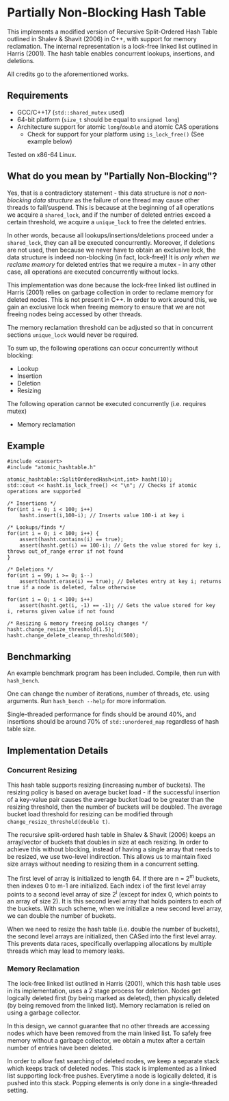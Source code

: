# Partially Non-Blocking Hash Table

This implements a modified version of Recursive Split-Ordered Hash Table outlined in Shalev & Shavit (2006) in C++, with support for memory reclamation. The internal representation is a lock-free linked list outlined in Harris (2001). The hash table enables concurrent lookups, insertions, and deletions.

All credits go to the aforementioned works.

## Requirements
* GCC/C++17 (`std::shared_mutex` used)
* 64-bit platform (`size_t` should be equal to `unsigned long`)
* Architecture support for atomic `long`/`double` and atomic CAS operations
    * Check for support for your platform using `is_lock_free()` (See example below)

Tested on x86-64 Linux.

## What do you mean by "Partially Non-Blocking"?

Yes, that is a contradictory statement - this data structure is *not a non-blocking data structure* as the failure of one thread may cause other threads to fail/suspend. This is because at the beginning of all operations we acquire a `shared_lock`, and if the number of deleted entries exceed a certain threshold, we acquire a `unique_lock` to free the deleted entries.

In other words, because all lookups/insertions/deletions proceed under a `shared_lock`, they can all be executed concurrently. Moreover, if deletions are not used, then because we never have to obtain an exclusive lock, the data structure is indeed non-blocking (in fact, lock-free)! It is *only when we reclame memory* for deleted entries that we require a mutex - in any other case, all operations are executed concurrently without locks.

This implementation was done because the lock-free linked list outlined in Harris (2001) relies on garbage collection in order to reclame memory for deleted nodes. This is not present in C++. In order to work around this, we gain an exclusive lock when freeing memory to ensure that we are not freeing nodes being accessed by other threads.

The memory reclamation threshold can be adjusted so that in concurrent sections `unique_lock` would never be required.

To sum up, the following operations can occur concurrently without blocking:

* Lookup
* Insertion
* Deletion
* Resizing

The following operation cannot be executed concurrently (i.e. requires mutex)

* Memory reclamation

## Example

    #include <cassert>
    #include "atomic_hashtable.h"

    atomic_hashtable::SplitOrderedHash<int,int> hasht(10);
    std::cout << hasht.is_lock_free() << "\n"; // Checks if atomic operations are supported

    /* Insertions */
    for(int i = 0; i < 100; i++)
        hasht.insert(i,100-i); // Inserts value 100-i at key i

    /* Lookups/finds */
    for(int i = 0; i < 100; i++) {
        assert(hasht.contains(i) == true);
        assert(hasht.get(i) == 100-i); // Gets the value stored for key i, throws out_of_range error if not found
    }

    /* Deletions */
    for(int i = 99; i >= 0; i--)
        assert(hasht.erase(i) == true); // Deletes entry at key i; returns true if a node is deleted, false otherwise

    for(int i = 0; i < 100; i++)
        assert(hasht.get(i, -1) == -1); // Gets the value stored for key i, returns given value if not found
    
    /* Resizing & memory freeing policy changes */
    hasht.change_resize_threshold(1.5);
    hasht.change_delete_cleanup_threshold(500);



## Benchmarking
An example benchmark program has been included. Compile, then run with `hash_bench`.

One can change the number of iterations, number of threads, etc. using arguments. Run `hash_bench --help` for more information.

Single-threaded performance for finds should be around 40%, and insertions should be around 70% of `std::unordered_map` regardless of hash table size.

## Implementation Details

### Concurrent Resizing
This hash table supports resizing (increasing number of buckets). The resizing policy is based on average bucket load - if the successful insertion of a key-value pair causes the average bucket load to be greater than the resizing threshold, then the number of buckets will be doubled. The average bucket load threshold for resizing can be modified through `change_resize_threshold(double t)`.

The recursive split-ordered hash table in Shalev & Shavit (2006) keeps an array/vector of buckets that doubles in size at each resizing. In order to achieve this without blocking, instead of having a single array that needs to be resized, we use two-level indirection. This allows us to maintain fixed size arrays without needing to resizing them in a concurrent setting.

The first level of array is initialized to length 64. If there are n = 2<sup>m</sup> buckets, then indexes 0 to m-1 are initialized. Each index i of the first level array points to a second level array of size 2<sup>i</sup> (except for index 0, which points to an array of size 2). It is this second level array that holds pointers to each of the buckets. With such scheme, when we initialize a new second level array, we can double the number of buckets.

When we need to resize the hash table (i.e. double the number of buckets), the second level arrays are initialized, then CASed into the first level array. This prevents data races, specifically overlapping allocations by multiple threads which may lead to memory leaks.

### Memory Reclamation
The lock-free linked list outlined in Harris (2001), which this hash table uses in its implementation, uses a 2 stage process for deletion. Nodes get logically deleted first (by being marked as deleted), then physically deleted (by being removed from the linked list). Memory reclamation is relied on using a garbage collector.

In this design, we cannot guarantee that no other threads are accessing nodes which have been removed from the main linked list. To safely free memory without a garbage collector, we obtain a mutex after a certain number of entries have been deleted.

In order to allow fast searching of deleted nodes, we keep a separate stack which keeps track of deleted nodes. This stack is implemented as a linked list supporting lock-free pushes. Everytime a node is logically deleted, it is pushed into this stack. Popping elements is only done in a single-threaded setting.
